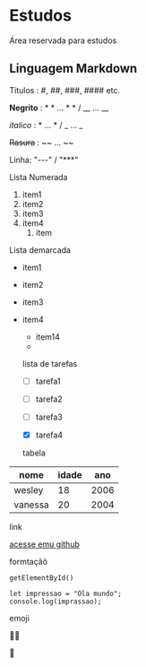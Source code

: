 # Estudos
Área reservada para estudos

## Linguagem Markdown
 Titulos : #, ##, ###, #### etc.
 
 **Negrito** : * * ... * * / __ ... __
 
 *italico* : * ... * / _ ... _

 ~~Rasura~~ : ~~ ... ~~
 
 Linha: "---" / "***"

Lista Numerada

1. item1
2. item2
3. item3
4. item4
    1. item
  
Lista demarcada

* item1
* item2
* item3
* item4
   * item14
   * 
 
  lista de tarefas

  - [ ] tarefa1
  - [ ] tarefa2
  - [ ] tarefa3
  - [x] tarefa4
 
  
  tabela

nome | idade| ano
---|---|---
wesley | 18 | 2006
vanessa | 20 | 2004

link

[acesse emu github](https://github.com/Sleyd1)

  formtaçãõ

  `getElementById()`

  ```
let impressao = "Óla mundo";
console.log(imprassao);
```

emoji

:man_technologist:

🖖
